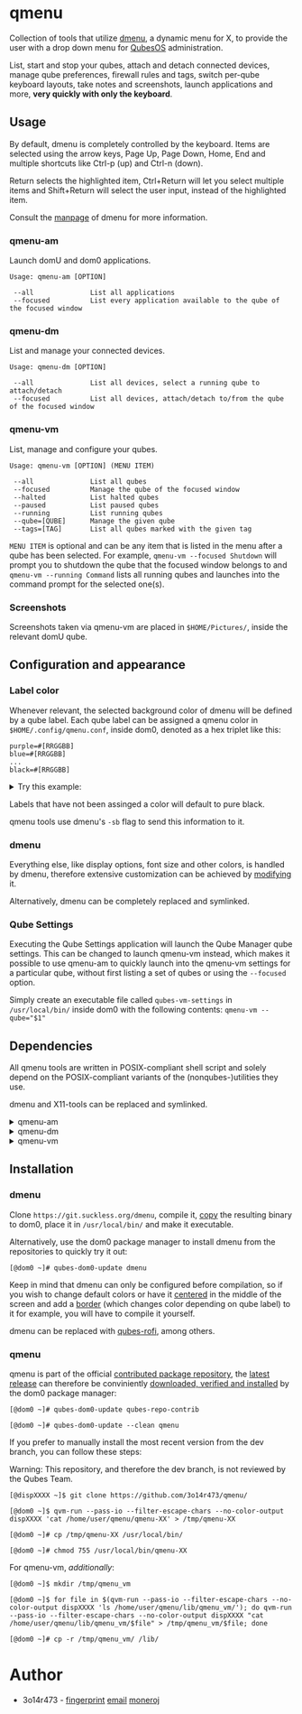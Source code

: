 qmenu
=====

Collection of tools that utilize
[dmenu](https://tools.suckless.org/dmenu/), a dynamic menu for X,
to provide the user with a drop down menu for [QubesOS](https://qubes-os.org) administration.

List, start and stop your qubes, attach and detach connected devices, manage qube preferences, firewall rules and tags,
switch per-qube keyboard layouts, take notes and screenshots, launch applications and more, **very quickly with only the keyboard**.

## Usage

By default, dmenu is completely controlled by the keyboard. Items are selected using the arrow keys, Page Up, Page Down, Home, End and multiple shortcuts like Ctrl-p (up) and Ctrl-n (down).

Return selects the highlighted item, Ctrl+Return will let you select multiple items and Shift+Return will select the user input, instead of the highlighted item.

Consult the [manpage](https://manpages.debian.org/unstable/suckless-tools/dmenu.1.en.html#USAGE) of dmenu for more information.

### qmenu-am

Launch domU and dom0 applications.

    Usage: qmenu-am [OPTION]

     --all              List all applications
     --focused          List every application available to the qube of the focused window

### qmenu-dm

List and manage your connected devices.

    Usage: qmenu-dm [OPTION]

     --all              List all devices, select a running qube to attach/detach
     --focused          List all devices, attach/detach to/from the qube of the focused window

### qmenu-vm

List, manage and configure your qubes.

    Usage: qmenu-vm [OPTION] (MENU ITEM)

     --all              List all qubes
     --focused          Manage the qube of the focused window
     --halted           List halted qubes
     --paused           List paused qubes
     --running          List running qubes
     --qube=[QUBE]      Manage the given qube
     --tags=[TAG]       List all qubes marked with the given tag

`MENU ITEM` is optional and can be any item that is listed in the menu after a qube has been selected.
For example, `qmenu-vm --focused Shutdown` will prompt you to shutdown the qube that the focused window belongs to
and `qmenu-vm --running Command` lists all running qubes and launches into the command prompt for the selected one(s).

### Screenshots

Screenshots taken via qmenu-vm are placed in `$HOME/Pictures/`, inside the relevant domU qube.

## Configuration and appearance

### Label color

Whenever relevant, the selected background color of dmenu will be defined by a qube label.
Each qube label can be assigned a qmenu color in `$HOME/.config/qmenu.conf`, inside dom0, denoted as a hex triplet like this:

~~~
purple=#[RRGGBB]
blue=#[RRGGBB]
...
black=#[RRGGBB]
~~~

<details>
 <summary>Try this example:</summary>

~~~
purple=#9a009a
blue=#4363d8
gray=#bebebe
green=#3cb44b
yellow=#ffe119
orange=#f58231
red=#e6194b
black=#000000
~~~

</details>

Labels that have not been assinged a color will default to pure black.

qmenu tools use dmenu's `-sb` flag to send this information to it.

### dmenu

Everything else, like display options, font size and other colors, is handled by dmenu,
therefore extensive customization can be achieved by [modifying](https://tools.suckless.org/dmenu/patches/) it.

Alternatively, dmenu can be completely replaced and symlinked.

### Qube Settings

Executing the Qube Settings application will launch the Qube Manager
qube settings. This can be changed to launch qmenu-vm instead,
which makes it possible to use qmenu-am to quickly launch into the qmenu-vm
settings for a particular qube, without first listing a set of qubes or using
the `--focused` option.

Simply create an executable file called `qubes-vm-settings` in `/usr/local/bin/` inside
dom0 with the following contents: `qmenu-vm --qube="$1"`

## Dependencies

All qmenu tools are written in POSIX-compliant shell script and solely
depend on the POSIX-compliant variants of the (nonqubes-)utilities they use.

dmenu and X11-tools can be replaced and symlinked.

<details>
 <summary>qmenu-am</summary>

* cut
* dmenu
* grep
* _xdotool_ (For '--focused' option)
* _xprop_ (For '--focused' option)
* <details>
   <summary>Qubes tools</summary>

  * _qvm-prefs_ (For '--focused' option)
  * qvm-run
  </details>

</details>

<details>
 <summary>qmenu-dm</summary>

* awk
* cut
* dmenu
* grep
* sed
* sort
* wc
* _xdotool_ (For '--focused' option)
* _xprop_ (For '--focused' option)
* <details>
   <summary>Qubes tools</summary>

  * qvm-device
  * qvm-ls
  * qvm-prefs
  </details>

</details>

<details>
 <summary>qmenu-vm</summary>

- dom0
   * awk
   * cut
   * dmenu
   * grep
   * ls
   * _notify-send_
   * sed
   * sleep
   * sort
   * wc
   * _xdotool_ (For '--focused' option)
   * _xprop_ (For '--focused' option)
   * <details>
      <summary>Qubes tools</summary>

     * qubes-log-viewer
     * qubes-prefs
     * qubes-vm-boot-from-device
     * qvm-appmenus
     * qvm-block
     * qvm-check
     * qvm-clone
     * qvm-create
     * qvm-devices
     * qvm-firewall
     * qvm-kill
     * qvm-ls
     * qvm-pause
     * qvm-pci
     * qvm-pool
     * qvm-prefs
     * qvm-remove
     * qvm-run
     * qvm-service
     * qvm-shutdown
     * qvm-start
     * qvm-tags
     * qvm-unpause
     * qvm-volume
     </details>

- domU
   * _scrot_ (For taking screenshots)
   * _setxkbmap_ (For switching keyboard layouts)
</details>

## Installation

### dmenu

Clone `https://git.suckless.org/dmenu`, compile it, [copy](https://www.qubes-os.org/doc/how-to-copy-from-dom0/#copying-to-dom0) the resulting binary to dom0, place it in `/usr/local/bin/` and make it executable.

Alternatively, use the dom0 package manager to install dmenu from the repositories to quickly try it out:
    
    [@dom0 ~]# qubes-dom0-update dmenu


Keep in mind that dmenu can only be configured before compilation, so if you wish to change default colors or have it [centered](https://tools.suckless.org/dmenu/patches/center/) in the middle
of the screen and add a [border](https://tools.suckless.org/dmenu/patches/border/) (which changes color depending on qube label) to it for example, you will have to compile it yourself.

dmenu can be replaced with [qubes-rofi](https://github.com/QubesOS-contrib/qubes-rofi), among others.

### qmenu

qmenu is part of the official [contributed package repository](https://github.com/QubesOS-contrib), the [latest release](https://github.com/QubesOS-contrib/qubes-qmenu) can therefore be conviniently
[downloaded, verified and installed](https://www.qubes-os.org/doc/how-to-install-software-in-dom0/#contributed-package-repository) by the dom0 package manager:

    [@dom0 ~]# qubes-dom0-update qubes-repo-contrib

    [@dom0 ~]# qubes-dom0-update --clean qmenu


If you prefer to manually install the most recent version from the dev branch, you can follow these steps:

Warning: This repository, and therefore the dev branch, is not reviewed by the Qubes Team.


    [@dispXXXX ~]$ git clone https://github.com/3o14r473/qmenu/

    [@dom0 ~]$ qvm-run --pass-io --filter-escape-chars --no-color-output dispXXXX 'cat /home/user/qmenu/qmenu-XX' > /tmp/qmenu-XX

    [@dom0 ~]# cp /tmp/qmenu-XX /usr/local/bin/

    [@dom0 ~]# chmod 755 /usr/local/bin/qmenu-XX

For qmenu-vm, _additionally_:

    [@dom0 ~]$ mkdir /tmp/qmenu_vm

    [@dom0 ~]$ for file in $(qvm-run --pass-io --filter-escape-chars --no-color-output dispXXXX 'ls /home/user/qmenu/lib/qmenu_vm/'); do qvm-run --pass-io --filter-escape-chars --no-color-output dispXXXX "cat /home/user/qmenu/lib/qmenu_vm/$file" > /tmp/qmenu_vm/$file; done

    [@dom0 ~]# cp -r /tmp/qmenu_vm/ /lib/


# Author

* 3o14r473 - [fingerprint](E4FEE61C3B02F4CAB6D80CA7F105757D34BEFA98) [email](3o14@pm.me) [moneroj](41rMoMLvk8hEJYP2vbv3dNUGzN95CLXoANAtmAVaUxzse5KfPjhkE7d4PUwh8kCkF16FwwqfZTmS4ZKmYCjrsFAcGXTPpwH)
